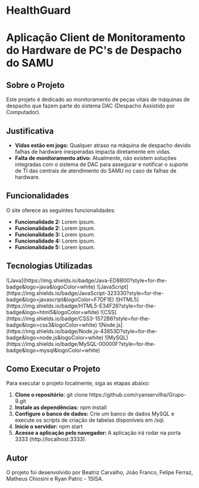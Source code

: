# HealthGuard

<h1>Aplicação Client de Monitoramento do Hardware de PC's de Despacho do SAMU</h1>

<h2>Sobre o Projeto</h2>
<p>Este projeto é dedicado ao monitoramento de peças vitais de máquinas de despacho que fazem parte do sistema DAC (Despacho Assistido por Computador).</p>

<h2>Justificativa</h2>
<ul>
    <li>
        <strong>Vidas estão em jogo:</strong> Qualquer atraso na máquina de despacho devido falhas de hardware inesperadas impacta diretamente em vidas.
    </li>
    <li>
        <strong>Falta de monitoramento ativo:</strong> Atualmente, não existem soluções integradas com o sistema de DAC para assegurar e notificar o suporte de TI das centrais de atendimento do SAMU no caso de falhas de hardware.
    </li>

</ul>
<h2>Funcionalidades</h2>
<p>O site oferece as seguintes funcionalidades:</p>
<ul>
    <li>
        <strong>Funcionalidade 2:</strong> Lorem ipsum.
    </li>
    <li>
        <strong>Funcionalidade 2:</strong> Lorem ipsum.
    </li>
    <li>
        <strong>Funcionalidade 3:</strong> Lorem ipsum.
    </li>
    <li>
        <strong>Funcionalidade 4:</strong> Lorem ipsum.
    </li>
    <li>
        <strong>Funcionalidade 5:</strong> Lorem ipsum.
    </li>

</ul>

<h2>Tecnologias Utilizadas</h2>
![Java](https://img.shields.io/badge/Java-ED8B00?style=for-the-badge&logo=java&logoColor=white)
![JavaScript](https://img.shields.io/badge/JavaScript-323330?style=for-the-badge&logo=javascript&logoColor=F7DF1E)
![HTML5](https://img.shields.io/badge/HTML5-E34F26?style=for-the-badge&logo=html5&logoColor=white)
![CSS](https://img.shields.io/badge/CSS3-1572B6?style=for-the-badge&logo=css3&logoColor=white)
![Node.js](https://img.shields.io/badge/Node.js-43853D?style=for-the-badge&logo=node.js&logoColor=white)
![MySQL](https://img.shields.io/badge/MySQL-00000F?style=for-the-badge&logo=mysql&logoColor=white)

<h2>Como Executar o Projeto</h2>
<p>Para executar o projeto localmente, siga as etapas abaixo:</p>
<ol>
    <li>
        <strong>Clone o repositório:</strong> git clone https://github.com/ryanservilha/Grupo-9.git
    </li>
    <li>
        <strong>Instale as dependências:</strong> npm install
    </li>
    <li>
        <strong>Configure o banco de dados:</strong> Crie um banco de dados MySQL e execute os scripts de criação de tabelas disponíveis em /sql.
    </li>
    <li>
        <strong>Inicie o servidor:</strong> npm start
    </li>
    <li>
        <strong>Acesse a aplicação pelo navegador: </strong> A aplicação irá rodar na porta 3333 (http://localhost:3333).
    </li>
</ol>
<h2>Autor</h2>
<p>O projeto foi desenvolvido por Beatriz Carvalho, João Franco, Felipe Ferraz, Matheus Chiosini e Ryan Patric - 1SISA.</p>
